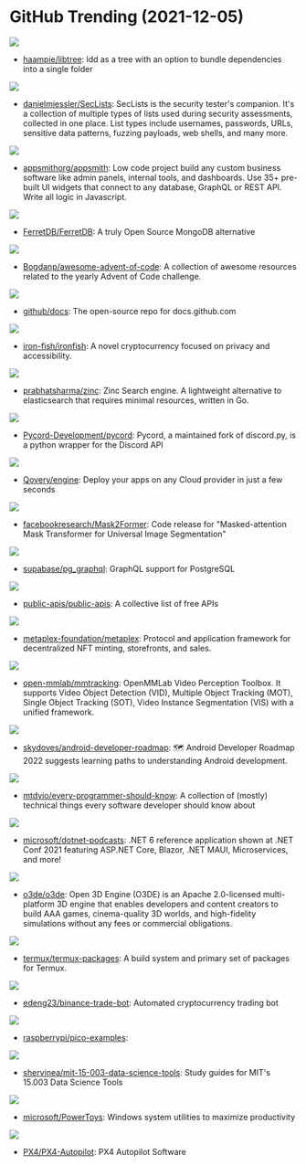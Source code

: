 # GitHub Trending (2021-12-05)

![](https://img.shields.io/badge/C%2B%2B-New%20259-green?style=flat-square&logo=appveyor)
- [haampie/libtree](https://github.com/haampie/libtree): ldd as a tree with an option to bundle dependencies into a single folder

![](https://img.shields.io/badge/PHP-New%20172-green?style=flat-square&logo=appveyor)
- [danielmiessler/SecLists](https://github.com/danielmiessler/SecLists): SecLists is the security tester's companion. It's a collection of multiple types of lists used during security assessments, collected in one place. List types include usernames, passwords, URLs, sensitive data patterns, fuzzing payloads, web shells, and many more.

![](https://img.shields.io/badge/TypeScript-New%20307-green?style=flat-square&logo=appveyor)
- [appsmithorg/appsmith](https://github.com/appsmithorg/appsmith): Low code project build any custom business software like admin panels, internal tools, and dashboards. Use 35+ pre-built UI widgets that connect to any database, GraphQL or REST API. Write all logic in Javascript.

![](https://img.shields.io/badge/Go-New%20161-green?style=flat-square&logo=appveyor)
- [FerretDB/FerretDB](https://github.com/FerretDB/FerretDB): A truly Open Source MongoDB alternative

![](https://img.shields.io/badge/JavaScript-New%2056-green?style=flat-square&logo=appveyor)
- [Bogdanp/awesome-advent-of-code](https://github.com/Bogdanp/awesome-advent-of-code): A collection of awesome resources related to the yearly Advent of Code challenge.

![](https://img.shields.io/badge/JavaScript-New%2012-green?style=flat-square&logo=appveyor)
- [github/docs](https://github.com/github/docs): The open-source repo for docs.github.com

![](https://img.shields.io/badge/TypeScript-New%2011-green?style=flat-square&logo=appveyor)
- [iron-fish/ironfish](https://github.com/iron-fish/ironfish): A novel cryptocurrency focused on privacy and accessibility.

![](https://img.shields.io/badge/Vue-New%20480-green?style=flat-square&logo=appveyor)
- [prabhatsharma/zinc](https://github.com/prabhatsharma/zinc): Zinc Search engine. A lightweight alternative to elasticsearch that requires minimal resources, written in Go.

![](https://img.shields.io/badge/Python-New%2011-green?style=flat-square&logo=appveyor)
- [Pycord-Development/pycord](https://github.com/Pycord-Development/pycord): Pycord, a maintained fork of discord.py, is a python wrapper for the Discord API

![](https://img.shields.io/badge/Rust-New%2080-green?style=flat-square&logo=appveyor)
- [Qovery/engine](https://github.com/Qovery/engine): Deploy your apps on any Cloud provider in just a few seconds

![](https://img.shields.io/badge/Python-New%2039-green?style=flat-square&logo=appveyor)
- [facebookresearch/Mask2Former](https://github.com/facebookresearch/Mask2Former): Code release for "Masked-attention Mask Transformer for Universal Image Segmentation"

![](https://img.shields.io/badge/PLpgSQL-New%2093-green?style=flat-square&logo=appveyor)
- [supabase/pg_graphql](https://github.com/supabase/pg_graphql): GraphQL support for PostgreSQL

![](https://img.shields.io/badge/Python-New%2084-green?style=flat-square&logo=appveyor)
- [public-apis/public-apis](https://github.com/public-apis/public-apis): A collective list of free APIs

![](https://img.shields.io/badge/TypeScript-New%2019-green?style=flat-square&logo=appveyor)
- [metaplex-foundation/metaplex](https://github.com/metaplex-foundation/metaplex): Protocol and application framework for decentralized NFT minting, storefronts, and sales.

![](https://img.shields.io/badge/Python-New%2044-green?style=flat-square&logo=appveyor)
- [open-mmlab/mmtracking](https://github.com/open-mmlab/mmtracking): OpenMMLab Video Perception Toolbox. It supports Video Object Detection (VID), Multiple Object Tracking (MOT), Single Object Tracking (SOT), Video Instance Segmentation (VIS) with a unified framework.

![](https://img.shields.io/badge/Kotlin-New%20211-green?style=flat-square&logo=appveyor)
- [skydoves/android-developer-roadmap](https://github.com/skydoves/android-developer-roadmap): 🗺 Android Developer Roadmap 2022 suggests learning paths to understanding Android development.

![](https://img.shields.io/badge/none-New%20192-green?style=flat-square&logo=appveyor)
- [mtdvio/every-programmer-should-know](https://github.com/mtdvio/every-programmer-should-know): A collection of (mostly) technical things every software developer should know about

![](https://img.shields.io/badge/C%23-New%2083-green?style=flat-square&logo=appveyor)
- [microsoft/dotnet-podcasts](https://github.com/microsoft/dotnet-podcasts): .NET 6 reference application shown at .NET Conf 2021 featuring ASP.NET Core, Blazor, .NET MAUI, Microservices, and more!

![](https://img.shields.io/badge/C%2B%2B-New%2016-green?style=flat-square&logo=appveyor)
- [o3de/o3de](https://github.com/o3de/o3de): Open 3D Engine (O3DE) is an Apache 2.0-licensed multi-platform 3D engine that enables developers and content creators to build AAA games, cinema-quality 3D worlds, and high-fidelity simulations without any fees or commercial obligations.

![](https://img.shields.io/badge/Shell-New%2013-green?style=flat-square&logo=appveyor)
- [termux/termux-packages](https://github.com/termux/termux-packages): A build system and primary set of packages for Termux.

![](https://img.shields.io/badge/Python-New%206-green?style=flat-square&logo=appveyor)
- [edeng23/binance-trade-bot](https://github.com/edeng23/binance-trade-bot): Automated cryptocurrency trading bot

![](https://img.shields.io/badge/C-New%205-green?style=flat-square&logo=appveyor)
- [raspberrypi/pico-examples](https://github.com/raspberrypi/pico-examples): 

![](https://img.shields.io/badge/none-New%2024-green?style=flat-square&logo=appveyor)
- [shervinea/mit-15-003-data-science-tools](https://github.com/shervinea/mit-15-003-data-science-tools): Study guides for MIT's 15.003 Data Science Tools

![](https://img.shields.io/badge/C%23-New%2047-green?style=flat-square&logo=appveyor)
- [microsoft/PowerToys](https://github.com/microsoft/PowerToys): Windows system utilities to maximize productivity

![](https://img.shields.io/badge/C%2B%2B-New%204-green?style=flat-square&logo=appveyor)
- [PX4/PX4-Autopilot](https://github.com/PX4/PX4-Autopilot): PX4 Autopilot Software

